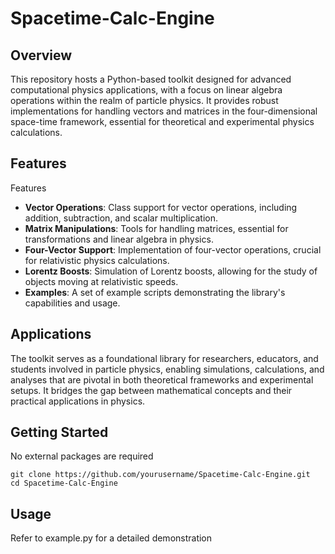 # Spacetime-Calc-Engine

## Overview

This repository hosts a Python-based toolkit designed for advanced computational physics applications, with a focus on linear algebra operations within the realm of particle physics. It provides robust implementations for handling vectors and matrices in the four-dimensional space-time framework, essential for theoretical and experimental physics calculations.

## Features
Features

- **Vector Operations**: Class support for vector operations, including addition, subtraction, and scalar multiplication.
- **Matrix Manipulations**: Tools for handling matrices, essential for transformations and linear algebra in physics.
- **Four-Vector Support**: Implementation of four-vector operations, crucial for relativistic physics calculations.
- **Lorentz Boosts**: Simulation of Lorentz boosts, allowing for the study of objects moving at relativistic speeds.
- **Examples**: A set of example scripts demonstrating the library's capabilities and usage.


## Applications

The toolkit serves as a foundational library for researchers, educators, and students involved in particle physics, enabling simulations, calculations, and analyses that are pivotal in both theoretical frameworks and experimental setups. It bridges the gap between mathematical concepts and their practical applications in physics.

## Getting Started
No external packages are required

```
git clone https://github.com/yourusername/Spacetime-Calc-Engine.git
cd Spacetime-Calc-Engine
```

## Usage
Refer to example.py for a detailed demonstration

